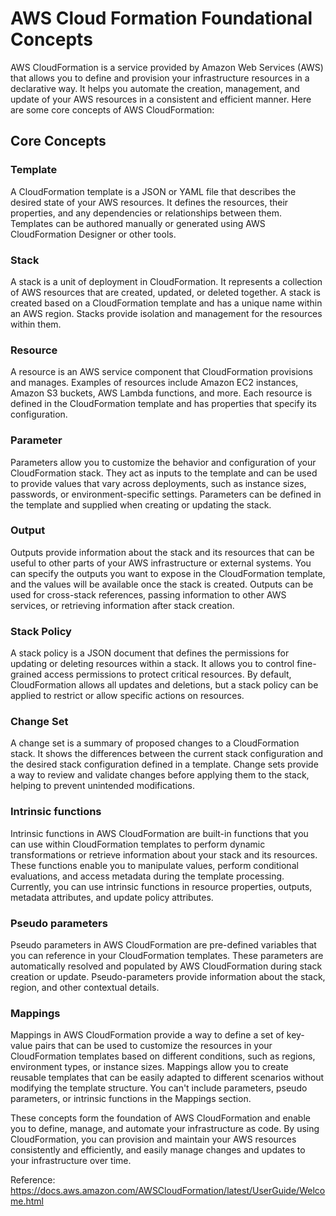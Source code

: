 # AWS Cloud Formation Foundational Concepts 
AWS CloudFormation is a service provided by Amazon Web Services (AWS) that allows you to define and provision your infrastructure resources in a declarative way. It helps you automate the creation, management, and update of your AWS resources in a consistent and efficient manner. Here are some core concepts of AWS CloudFormation:
## Core Concepts
### Template
A CloudFormation template is a JSON or YAML file that describes the desired state of your AWS resources. It defines the resources, their properties, and any dependencies or relationships between them. Templates can be authored manually or generated using AWS CloudFormation Designer or other tools.
### Stack
A stack is a unit of deployment in CloudFormation. It represents a collection of AWS resources that are created, updated, or deleted together. A stack is created based on a CloudFormation template and has a unique name within an AWS region. Stacks provide isolation and management for the resources within them.
### Resource
A resource is an AWS service component that CloudFormation provisions and manages. Examples of resources include Amazon EC2 instances, Amazon S3 buckets, AWS Lambda functions, and more. Each resource is defined in the CloudFormation template and has properties that specify its configuration.
### Parameter
Parameters allow you to customize the behavior and configuration of your CloudFormation stack. They act as inputs to the template and can be used to provide values that vary across deployments, such as instance sizes, passwords, or environment-specific settings. Parameters can be defined in the template and supplied when creating or updating the stack.
### Output
Outputs provide information about the stack and its resources that can be useful to other parts of your AWS infrastructure or external systems. You can specify the outputs you want to expose in the CloudFormation template, and the values will be available once the stack is created. Outputs can be used for cross-stack references, passing information to other AWS services, or retrieving information after stack creation.
### Stack Policy
A stack policy is a JSON document that defines the permissions for updating or deleting resources within a stack. It allows you to control fine-grained access permissions to protect critical resources. By default, CloudFormation allows all updates and deletions, but a stack policy can be applied to restrict or allow specific actions on resources.
### Change Set
A change set is a summary of proposed changes to a CloudFormation stack. It shows the differences between the current stack configuration and the desired stack configuration defined in a template. Change sets provide a way to review and validate changes before applying them to the stack, helping to prevent unintended modifications.
### Intrinsic functions
Intrinsic functions in AWS CloudFormation are built-in functions that you can use within CloudFormation templates to perform dynamic transformations or retrieve information about your stack and its resources. These functions enable you to manipulate values, perform conditional evaluations, and access metadata during the template processing. Currently, you can use intrinsic functions in resource properties, outputs, metadata attributes, and update policy attributes. 
### Pseudo parameters
Pseudo parameters in AWS CloudFormation are pre-defined variables that you can reference in your CloudFormation templates. These parameters are automatically resolved and populated by AWS CloudFormation during stack creation or update. Pseudo-parameters provide information about the stack, region, and other contextual details.
### Mappings
Mappings in AWS CloudFormation provide a way to define a set of key-value pairs that can be used to customize the resources in your CloudFormation templates based on different conditions, such as regions, environment types, or instance sizes. Mappings allow you to create reusable templates that can be easily adapted to different scenarios without modifying the template structure. You can't include parameters, pseudo parameters, or intrinsic functions in the Mappings section.

These concepts form the foundation of AWS CloudFormation and enable you to define, manage, and automate your infrastructure as code. By using CloudFormation, you can provision and maintain your AWS resources consistently and efficiently, and easily manage changes and updates to your infrastructure over time.

Reference: https://docs.aws.amazon.com/AWSCloudFormation/latest/UserGuide/Welcome.html

